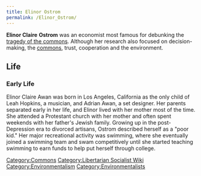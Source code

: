 ```yaml
---
title: Elinor Ostrom
permalink: /Elinor_Ostrom/
---
```


**Elinor Claire** **Ostrom** was an economist most famous for debunking
the [tragedy of the commons](Tragedy_of_the_Commons.md "wikilink").
Although her research also focused on decision-making, the
[commons](commons.md "wikilink"), trust, cooperation and the environment.

## Life

### Early Life

Elinor Claire Awan was born in Los Angeles, California as the only child
of Leah Hopkins, a musician, and Adrian Awan, a set designer. Her
parents separated early in her life, and Elinor lived with her mother
most of the time. She attended a Protestant church with her mother and
often spent weekends with her father's Jewish family. Growing up in the
post-Depression era to divorced artisans, Ostrom described herself as a
"poor kid." Her major recreational activity was swimming, where she
eventually joined a swimming team and swam competitively until she
started teaching swimming to earn funds to help put herself through
college.

[Category:Commons](Category:Commons.md "wikilink") [Category:Libertarian
Socialist Wiki](Category:Libertarian_Socialist_Wiki.md "wikilink")
[Category:Environmentalism](Category:Environmentalism.md "wikilink")
[Category:Environmentalists](Category:Environmentalists.md "wikilink")